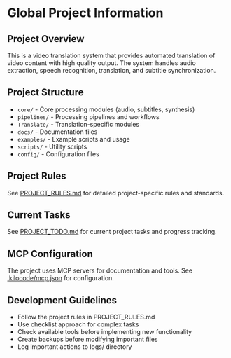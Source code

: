 # Global Project Information

## Project Overview
This is a video translation system that provides automated translation of video content with high quality output. The system handles audio extraction, speech recognition, translation, and subtitle synchronization.

## Project Structure
- `core/` - Core processing modules (audio, subtitles, synthesis)
- `pipelines/` - Processing pipelines and workflows
- `Translate/` - Translation-specific modules
- `docs/` - Documentation files
- `examples/` - Example scripts and usage
- `scripts/` - Utility scripts
- `config/` - Configuration files

## Project Rules
See [PROJECT_RULES.md](PROJECT_RULES.md) for detailed project-specific rules and standards.

## Current Tasks
See [PROJECT_TODO.md](PROJECT_TODO.md) for current project tasks and progress tracking.

## MCP Configuration
The project uses MCP servers for documentation and tools. See [.kilocode/mcp.json](.kilocode/mcp.json) for configuration.

## Development Guidelines
- Follow the project rules in PROJECT_RULES.md
- Use checklist approach for complex tasks
- Check available tools before implementing new functionality
- Create backups before modifying important files
- Log important actions to logs/ directory